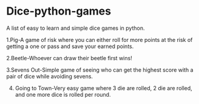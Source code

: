 # Dice-python-games
A list of easy to learn and simple dice games in python.

1.Pig-A game of risk where you can either roll for more points at the risk of getting a one or pass and save your earned points.

2.Beetle-Whoever can draw their beetle first wins!

3.Sevens Out-Simple game of seeing who can get the highest score with a pair of dice while avoiding sevens.

4. Going to Town-Very easy game where 3 die are rolled, 2 die are rolled, and one more dice is rolled per round. 
